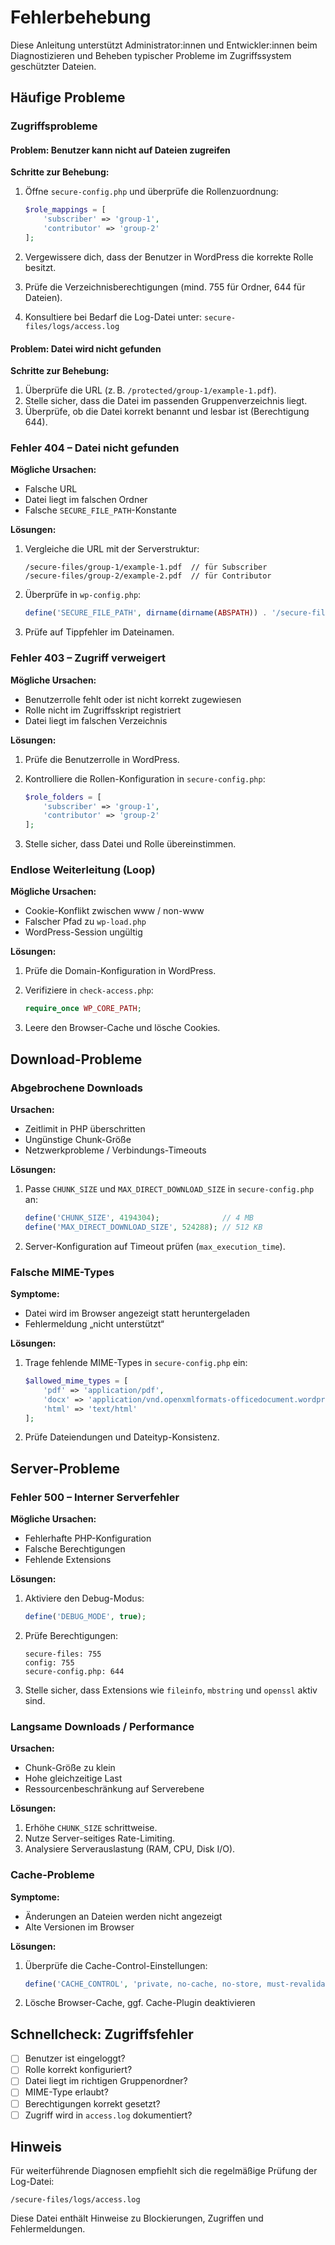 # Fehlerbehebung

Diese Anleitung unterstützt Administrator\:innen und Entwickler\:innen beim Diagnostizieren und Beheben typischer Probleme im Zugriffssystem geschützter Dateien.

## Häufige Probleme

### Zugriffsprobleme

#### Problem: Benutzer kann nicht auf Dateien zugreifen

**Schritte zur Behebung:**

1. Öffne `secure-config.php` und überprüfe die Rollenzuordnung:

   ```php
   $role_mappings = [
       'subscriber' => 'group-1',
       'contributor' => 'group-2'
   ];
   ```
2. Vergewissere dich, dass der Benutzer in WordPress die korrekte Rolle besitzt.
3. Prüfe die Verzeichnisberechtigungen (mind. 755 für Ordner, 644 für Dateien).
4. Konsultiere bei Bedarf die Log-Datei unter: `secure-files/logs/access.log`

#### Problem: Datei wird nicht gefunden

**Schritte zur Behebung:**

1. Überprüfe die URL (z. B. `/protected/group-1/example-1.pdf`).
2. Stelle sicher, dass die Datei im passenden Gruppenverzeichnis liegt.
3. Überprüfe, ob die Datei korrekt benannt und lesbar ist (Berechtigung 644).

### Fehler 404 – Datei nicht gefunden

**Mögliche Ursachen:**

* Falsche URL
* Datei liegt im falschen Ordner
* Falsche `SECURE_FILE_PATH`-Konstante

**Lösungen:**

1. Vergleiche die URL mit der Serverstruktur:

   ```
   /secure-files/group-1/example-1.pdf  // für Subscriber
   /secure-files/group-2/example-2.pdf  // für Contributor
   ```
2. Überprüfe in `wp-config.php`:

   ```php
   define('SECURE_FILE_PATH', dirname(dirname(ABSPATH)) . '/secure-files');
   ```
3. Prüfe auf Tippfehler im Dateinamen.

### Fehler 403 – Zugriff verweigert

**Mögliche Ursachen:**

* Benutzerrolle fehlt oder ist nicht korrekt zugewiesen
* Rolle nicht im Zugriffsskript registriert
* Datei liegt im falschen Verzeichnis

**Lösungen:**

1. Prüfe die Benutzerrolle in WordPress.
2. Kontrolliere die Rollen-Konfiguration in `secure-config.php`:

   ```php
   $role_folders = [
       'subscriber' => 'group-1',
       'contributor' => 'group-2'
   ];
   ```
3. Stelle sicher, dass Datei und Rolle übereinstimmen.

### Endlose Weiterleitung (Loop)

**Mögliche Ursachen:**

* Cookie-Konflikt zwischen www / non-www
* Falscher Pfad zu `wp-load.php`
* WordPress-Session ungültig

**Lösungen:**

1. Prüfe die Domain-Konfiguration in WordPress.
2. Verifiziere in `check-access.php`:

   ```php
   require_once WP_CORE_PATH;
   ```
3. Leere den Browser-Cache und lösche Cookies.

## Download-Probleme

### Abgebrochene Downloads

**Ursachen:**

* Zeitlimit in PHP überschritten
* Ungünstige Chunk-Größe
* Netzwerkprobleme / Verbindungs-Timeouts

**Lösungen:**

1. Passe `CHUNK_SIZE` und `MAX_DIRECT_DOWNLOAD_SIZE` in `secure-config.php` an:

   ```php
   define('CHUNK_SIZE', 4194304);              // 4 MB
   define('MAX_DIRECT_DOWNLOAD_SIZE', 524288); // 512 KB
   ```
2. Server-Konfiguration auf Timeout prüfen (`max_execution_time`).

### Falsche MIME-Types

**Symptome:**

* Datei wird im Browser angezeigt statt heruntergeladen
* Fehlermeldung „nicht unterstützt“

**Lösungen:**

1. Trage fehlende MIME-Types in `secure-config.php` ein:

   ```php
   $allowed_mime_types = [
       'pdf' => 'application/pdf',
       'docx' => 'application/vnd.openxmlformats-officedocument.wordprocessingml.document',
       'html' => 'text/html'
   ];
   ```
2. Prüfe Dateiendungen und Dateityp-Konsistenz.

## Server-Probleme

### Fehler 500 – Interner Serverfehler

**Mögliche Ursachen:**

* Fehlerhafte PHP-Konfiguration
* Falsche Berechtigungen
* Fehlende Extensions

**Lösungen:**

1. Aktiviere den Debug-Modus:

   ```php
   define('DEBUG_MODE', true);
   ```
2. Prüfe Berechtigungen:

   ```
   secure-files: 755
   config: 755
   secure-config.php: 644
   ```
3. Stelle sicher, dass Extensions wie `fileinfo`, `mbstring` und `openssl` aktiv sind.

### Langsame Downloads / Performance

**Ursachen:**

* Chunk-Größe zu klein
* Hohe gleichzeitige Last
* Ressourcenbeschränkung auf Serverebene

**Lösungen:**

1. Erhöhe `CHUNK_SIZE` schrittweise.
2. Nutze Server-seitiges Rate-Limiting.
3. Analysiere Serverauslastung (RAM, CPU, Disk I/O).

### Cache-Probleme

**Symptome:**

* Änderungen an Dateien werden nicht angezeigt
* Alte Versionen im Browser

**Lösungen:**

1. Überprüfe die Cache-Control-Einstellungen:

   ```php
   define('CACHE_CONTROL', 'private, no-cache, no-store, must-revalidate');
   ```
2. Lösche Browser-Cache, ggf. Cache-Plugin deaktivieren

## Schnellcheck: Zugriffsfehler

* [ ] Benutzer ist eingeloggt?
* [ ] Rolle korrekt konfiguriert?
* [ ] Datei liegt im richtigen Gruppenordner?
* [ ] MIME-Type erlaubt?
* [ ] Berechtigungen korrekt gesetzt?
* [ ] Zugriff wird in `access.log` dokumentiert?

## Hinweis

Für weiterführende Diagnosen empfiehlt sich die regelmäßige Prüfung der Log-Datei:

```
/secure-files/logs/access.log
```

Diese Datei enthält Hinweise zu Blockierungen, Zugriffen und Fehlermeldungen.
